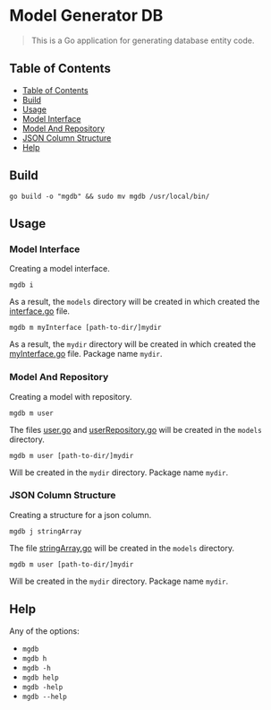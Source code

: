 # Model Generator DB

> This is a Go application for generating database entity code.

## Table of Contents

- [Table of Contents](#table-of-contents)
- [Build](#build)
- [Usage](#usage)
- [Model Interface](#model-interface)
- [Model And Repository](#model-and-repository)
- [JSON Column Structure](#json-column-structure)
- [Help](#help)

## Build

```shell script
go build -o "mgdb" && sudo mv mgdb /usr/local/bin/
```

## Usage

### Model Interface

Creating a model interface.

```shell script
mgdb i
```
As a result, the `models` directory will be created in which created the [interface.go](samples/interface.md) file.

```shell script
mgdb m myInterface [path-to-dir/]mydir
```
As a result, the `mydir` directory will be created in which created the [myInterface.go](samples/myInterface.md) file. Package name `mydir`.

### Model And Repository

Creating a model with repository.

```shell script
mgdb m user
```

The files [user.go](samples/user.md) and [userRepository.go](samples/userRepository.md) will be created in the `models` directory.

```shell script
mgdb m user [path-to-dir/]mydir
```
Will be created in the `mydir` directory. Package name `mydir`.

### JSON Column Structure

Creating a structure for a json column.

```shell script
mgdb j stringArray
```

The file [stringArray.go](samples/stringArray.md) will be created in the `models` directory.

```shell script
mgdb m user [path-to-dir/]mydir
```
Will be created in the `mydir` directory. Package name `mydir`.

## Help

Any of the options:
- `mgdb`
- `mgdb h`
- `mgdb -h`
- `mgdb help`
- `mgdb -help`
- `mgdb --help`
 
